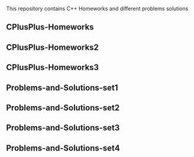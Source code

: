 This repository contains C++ Homeworks and different problems solutions

## CPlusPlus-Homeworks
## CPlusPlus-Homeworks2
## CPlusPlus-Homeworks3

## Problems-and-Solutions-set1

## Problems-and-Solutions-set2

## Problems-and-Solutions-set3

## Problems-and-Solutions-set4
